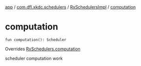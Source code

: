 [app](../../index.md) / [com.dfl.xkdc.schedulers](../index.md) / [RxSchedulersImpl](index.md) / [computation](./computation.md)

# computation

`fun computation(): Scheduler`

Overrides [RxSchedulers.computation](../-rx-schedulers/computation.md)

scheduler computation work

